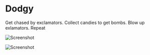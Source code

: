 Dodgy
========

Get chased by exclamators. Collect candies to get bombs. Blow up exlamators. Repeat

![Screenshot](/../master/.GitImages/Dodgy00.png?raw=true)

![Screenshot](/../master/.GitImages/Dodgy01.png?raw=true)